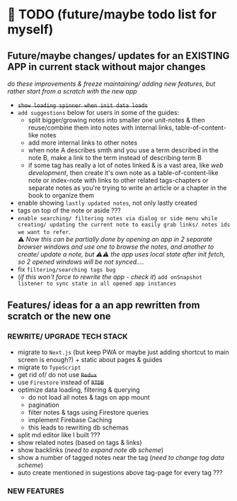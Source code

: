 # 🚀 TODO (future/maybe todo list for myself)

## Future/maybe changes/ updates for an EXISTING APP in current stack without major changes

*do these improvements & freeze maintaining/ adding new features, but rather start from a scratch with the new app*

- ~~`show loading spinner when init data loads`~~
- `add suggestions` below for users in some of the guides:
  - split bigger/growing notes into smaller one unit-notes & then reuse/combine them into notes with internal links, table-of-content-like notes
  - add more internal links to other notes
  - when note A describes smth and you use a term described in the note B, make a link to the term instead of describing term B
  - if some tag has really a lot of notes linked & is a vast area, like *web development*, then create it's own note as a table-of-content-like note or index-note with links to other related tags-chapters or separate notes as you're trying to write an article or a chapter in the book to organize them
- enable showing `lastly updated notes`, not only lastly created
- tags on top of the note or aside ???
- `enable searching/ filtering notes via dialog or side menu while creating/ updating the current note to easily grab links/ notes ids we want to refer`.
<br>⚠️ *Now this can be partially done by opening an app in 2 separate browser windows and use one to browse the notes, and another to create/ update a note, but ⚠️⚠️ the app uses local state after init fetch, so 2 opened windows will be not synced...*.
- fix `filtering/searching tags bug`
- (*if this won't force to rewrite the app - check it*) `add onSnapshot listener to sync state in all opened app instances`

## Features/ ideas for a an app rewritten from scratch or the new one

### REWRITE/ UPGRADE TECH STACK

- migrate to `Next.js` (but keep PWA or maybe just adding shortcut to main screen is enough?) + static about pages & guides
- migrate to `TypeScript`
- get rid of/ do not use ~~`Redux`~~
- use `Firestore` instead of ~~`RTDB`~~
- optimize data loading, filtering & querying
  - do not load all notes & tags on app mount
  - pagination
  - filter notes & tags using Firestore queries
  - implement Firebase Caching
  - this leads to rewriting db schemas
- split md editor like I built ???
- show related notes (based on tags & links)
- show backlinks (*need to expand note db scheme*)
- show a number of tagged notes near the tag (*need to change tag data scheme*)
- auto create mentioned in sugestions above tag-page for every tag ??? 

### NEW FEATURES



